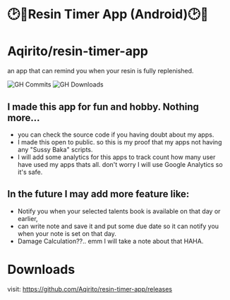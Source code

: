 ﻿# 🕑🌙Resin Timer App (Android)🕑🌙
 
# Aqirito/resin-timer-app

an app that can remind you when your resin is fully replenished.


![GH Commits](https://img.shields.io/github/commit-activity/w/Aqirito/resin-timer-app?logo=github)
![GH Downloads](https://img.shields.io/github/downloads/Aqirito/resin-timer-app/total?logo=github)

## I made this app for fun and hobby. Nothing more...
- you can check the source code if you having doubt about my apps.
- I made this open to public. so this is my proof that my apps not having any "Sussy Baka" scripts.
- I will add some analytics for this apps to track count how many user have used my apps thats all. don't worry I will use Google Analytics so it's safe.
## In the future I may add more feature like:
- Notify you when your selected talents book is available on that day or earlier,
- can write note and save it and put some due date so it can notify you when your note is set on that day.
- Damage Calculation??.. emm I will take a note about that HAHA.

# Downloads
visit: https://github.com/Aqirito/resin-timer-app/releases
